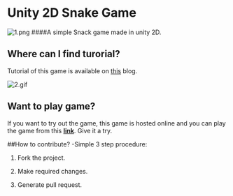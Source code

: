 # Unity 2D Snake Game
![1.png](https://github.com/kevalpatel2106/unity-snack-game/blob/master/screenshot/1.PNG)
####A simple Snack game made in unity 2D.

## Where can I find turorial?
Tutorial of this game is available on [this](http://noobtuts.com/unity/2d-snake-game) blog. 

![2.gif](https://github.com/kevalpatel2106/unity-snack-game/blob/master/screenshot/2.gif)

## Want to play game?
If you want to try out the game, this game is hosted online and you can play the game from this **[link](http://googledrive.com/host/0B8VblTa3ONiCZGZuMF9vcVljLWs)**. Give it a try.

##How to contribute?
-Simple 3 step procedure:

1. Fork the project. 

2. Make required changes. 

3. Generate pull request.
